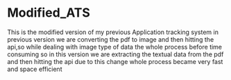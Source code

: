 # Modified_ATS

This is the modified version of my previous Application tracking system in previous version we are converting the pdf to image and then hitting the api,so while dealing with image type of data the whole process before time consuming so in this version we are extracting the textual data from the pdf and then hitting the api due to this change whole process became very fast and space efficient 
